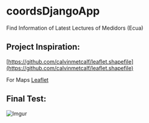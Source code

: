 # coordsDjangoApp
Find Information of Latest Lectures of Medidors (Ecua)


## Project Inspiration:

[https://github.com/calvinmetcalf/leaflet.shapefile](https://github.com/calvinmetcalf/leaflet.shapefile)

For Maps [Leaflet](https://leafletjs.com/) 



## Final Test:

![Imgur](https://i.imgur.com/eVh21Hel.gif)
